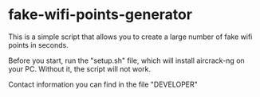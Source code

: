 # fake-wifi-points-generator
This is a simple script that allows you to create a large number of fake wifi points in seconds.

Before you start, run the "setup.sh" file, which will install aircrack-ng on your PC. Without it, the script will not work.

Contact information you can find in the file "DEVELOPER"
